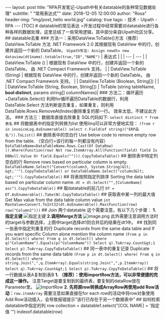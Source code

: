 <attachment contenteditable="false" data-atts="%5B%5D" data-aid=".atts-62b389c6-48c0-4a4f-99a7-65b8439f7f29"></attachment><p>--- layout: post title: "RPA开发笔记-Uipath中有关datatable的各种常见数据处理" subtitle: " \"常用表达式\"" date: 2018-12-05 12:00:00 author: "Rosa" header-img: "img/post_hello world.jpg" catalog: true tags: - 技术 - Uipath - RPA --- [TOC] # datatable的常见表达 &gt;开发过程中经常需要对datatable进行各种各样的数据处理，这里总结了一些常用逻辑，其中部分来自Uipath社区分享。 ## datatable去重 ### 方法一：采用DataView.ToTable()方法（推荐） DataView.ToTable 方法 .NET Framework 2.0 其根据现有 DataView 中的行，创建并返回一个新的 DataTable。 `Uipath写法: Assign newdt= new dataview(dt1name).totable(true,"ID","NAME")` | 表达式 | | | --- | --- | | DataView.ToTable () | 根据现有 DataView 中的行，创建并返回一个新的 DataTable。 由 .NET Compact Framework 支持。 | | DataView.ToTable (String) | 根据现有 DataView 中的行，创建并返回一个新的 DataTable。 由 .NET Compact Framework 支持。 | | DataView.ToTable (Boolean, String[]) | | | DataView.ToTable (String, Boolean, String[]) | ToTable (string tableName, **bool distinct**, params string[] columnNames)| ### 方法二：循环遍历+DataTable.Select() 利用for循环遍历DataTable的数据行，利用DataTable.Select 方法判断是否重复，如果重复，则利用DataTable.Rows.RemoveAt(Index)删除重复的那一行。 效率太低，不建议此方法。 ### 方法三：数据库直接去除重复 SQL代码如下: `select distinct * from 表名` ## 将数据表中的指定列转换为list 使用linq可以非常方便地实现： ``` (from r in invoiceLog.AsEnumerable() select r.Field(of string)("ERP品名")).ToList() ``` ## 删除表中的空白行 Use below code to remove empty row from the table. （空白行=该行的每一列都没有内容） ``` DataTableName=DataTableName.Rows.Cast(Of DataRow)().Where(Function(row) Not row.ItemArray.All(Function(field) field Is DBNull.Value Or field.Equals(""))).CopyToDataTable() ``` ## 删除表中特定列空白的行 Remove rows based on particular column is empty. ``` DataTableName.Select("Convert(column3, System.String)&lt; &gt;''").CopyToDataTable() or DataTableName.Select("column3&lt; &gt;''").CopyToDataTable() ``` ## 将表按照指定列排序 Sorting the data table based on particular column name. ``` dt = dt.Select("",[ColumnName] asc").CopyToDataTable() ``` ## 取datatable的前几行 ``` DT = DT.AsEnumerable().Take(N).CopyToDataTable() ``` ## 获取表中某一列的最大值 Get Max value from the data table column value ``` int MaxValue=Convert.ToInt32(dt.AsEnumerable().Max(Function(row) row("Column2"))) ``` ## Join 两个datatable 这个需要注意，有以下几个步骤： **1.指定主键** ![指定主键](https://upload-images.jianshu.io/upload_images/11970634-54af5078ddfcf6f9.png?imageMogr2/auto-orient/strip%7CimageView2/2/w/640) **2.调用Merge方法** ![image.png](https://upload-images.jianshu.io/upload_images/11970634-7de34656d51bcebe.png?imageMogr2/auto-orient/strip%7CimageView2/2/w/840) 此外需要注意调用方法时的target与参数选择，上图中target选择dt1则合并后的结果在dt1中。 ## 找到同一张表中指定列重复的行 Duplicate records from the same data table and If you want specific Column alone mention the column name ``` (From p in dt.Select() where( From q in dt.Select() where q("ColumnName").Equals(p("ColumnName")) Select q).ToArray.Count&gt;1 Select p).ToArray.CopyToDataTable() ``` ## 同一表中的重复记录 Duplicate records from the same data table ``` (From p in dt.Select() where( From q in dt.Select() where string.Join(",",q.ItemArray).Equals(string.Join(",",p.ItemArray)) Select q).ToArray.Count&gt;1 Select p).ToArray.CopyToDataTable() ``` ## 将一行数据从表A复制到表B **1. （推荐）：使用importRow方法，可以非常便捷的完成这一操作。** 注意Target是要复制到的最终表，要复制的dataRow放在Parameter里。 ![ImportRow](http://rosalion.github.io/img/in-post/post_UP-Method-ImportRow.png) **2. 先将原row转换成ArrayRow再使用add Row活动：**`row.itemArray` 需要注意如果直接在for each row的活动中将row对象使用Add Row活动插入，会导致报错提示“该行已存在于另一个数据表中” ## 如何检索datatable中指定的列 row collection = datatable1.select("[COL NAME] = '指定值 '") indexof.datatable(row) </p><p><br></p>